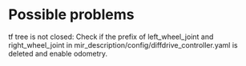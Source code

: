 # Possible problems
tf tree is not closed: Check if the prefix of left_wheel_joint and right_wheel_joint in mir_description/config/diffdrive_controller.yaml is deleted and enable odometry.
